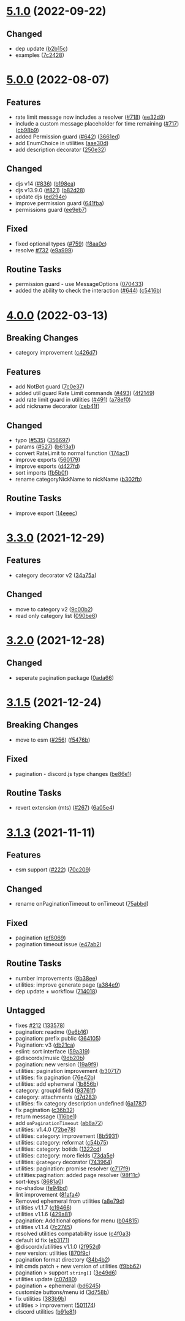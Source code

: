 # [5.1.0](https://github.com/discordx-ts/discordx/releases/tag/utilities-5.1.0) (2022-09-22)

## Changed

- dep update ([b2b15c](https://github.com/discordx-ts/discordx/commit/b2b15c595b608e7774bf3b4bf682a1e6bc7eee5e))
- examples ([7c2428](https://github.com/discordx-ts/discordx/commit/7c24288c5c3fd4533b90c92ed87a8bc2b8d3fb4c))

# [5.0.0](https://github.com/discordx-ts/discordx/releases/tag/utilities-5.0.0) (2022-08-07)

## Features

- rate limit message now includes a resolver ([#718](https://github.com/discordx-ts/discordx/issues/718)) ([ee32d9](https://github.com/discordx-ts/discordx/commit/ee32d9d21378e2d5023e59383a4d25610eab7fe9))
- include a custom message placeholder for time remaining ([#717](https://github.com/discordx-ts/discordx/issues/717)) ([cb98b9](https://github.com/discordx-ts/discordx/commit/cb98b9415e532883a2d83645b967f5a6a4a1084a))
- added Permission guard ([#642](https://github.com/discordx-ts/discordx/issues/642)) ([3661ed](https://github.com/discordx-ts/discordx/commit/3661ed15a3e229f913858a66fbccfca06df51717))
- add EnumChoice in utilities ([aae30d](https://github.com/discordx-ts/discordx/commit/aae30d1f262694b3aa084c21ce757be8afa0b85c))
- add description decorator ([250e32](https://github.com/discordx-ts/discordx/commit/250e32bca8050b0b28d9c86aee15048bbb7d859f))

## Changed

- djs v14 ([#836](https://github.com/discordx-ts/discordx/issues/836)) ([b198ea](https://github.com/discordx-ts/discordx/commit/b198ea53ee7a64a8c5e5a1fb19c23a27a4734de6))
- djs v13.9.0 ([#821](https://github.com/discordx-ts/discordx/issues/821)) ([b82d28](https://github.com/discordx-ts/discordx/commit/b82d28fcedb7687ff5364e0154307ee9855f646e))
- update djs ([ed294e](https://github.com/discordx-ts/discordx/commit/ed294e3e588ac2c5095011bc2760f463da426265))
- improve permission guard ([641fba](https://github.com/discordx-ts/discordx/commit/641fba58183f6d84e94878f5e44980a899f3cb04))
- permissions guard ([ee9eb7](https://github.com/discordx-ts/discordx/commit/ee9eb75cbc7f42c068c08afe157545c8d20bf00e))

## Fixed

- fixed optional types ([#759](https://github.com/discordx-ts/discordx/issues/759)) ([f8aa0c](https://github.com/discordx-ts/discordx/commit/f8aa0cab5dd96b6955f9d9b35337168d50747629))
- resolve [#732](https://github.com/discordx-ts/discordx/issues/732) ([e9a999](https://github.com/discordx-ts/discordx/commit/e9a9992e9b204e1419e508ef8630851632e64b20))

## Routine Tasks

- permission guard - use MessageOptions ([070433](https://github.com/discordx-ts/discordx/commit/07043351fee7f06b85b9a51da23257ed215bfbe9))
- added the ability to check the interaction ([#644](https://github.com/discordx-ts/discordx/issues/644)) ([c5416b](https://github.com/discordx-ts/discordx/commit/c5416b38ffcee1ba7b888adc8e7d515dd31ffdc0))

# [4.0.0](https://github.com/discordx-ts/discordx/releases/tag/utilities-4.0.0) (2022-03-13)

## Breaking Changes

- category improvement ([c426d7](https://github.com/discordx-ts/discordx/commit/c426d7c65f7dbafd7483a377d04f63ee501877b5))

## Features

- add NotBot guard ([7c0e37](https://github.com/discordx-ts/discordx/commit/7c0e371aae9bb8563da2b1e9b17fa791a4661ec5))
- added util guard Rate Limit commands ([#493](https://github.com/discordx-ts/discordx/issues/493)) ([4f2149](https://github.com/discordx-ts/discordx/commit/4f2149979acde4e6a3c826888e1e03776d59e3bf))
- add rate limit guard in utilities ([#491](https://github.com/discordx-ts/discordx/issues/491)) ([a78ef0](https://github.com/discordx-ts/discordx/commit/a78ef08f90b2075efe967ca6b5900984976398e9))
- add nickname decorator ([ceb41f](https://github.com/discordx-ts/discordx/commit/ceb41f089b4e7a075e00ca47ce5bb97599496c57))

## Changed

- typo ([#535](https://github.com/discordx-ts/discordx/issues/535)) ([356697](https://github.com/discordx-ts/discordx/commit/356697e0af3e8db832d80d38d671f7e75eae68aa))
- params ([#527](https://github.com/discordx-ts/discordx/issues/527)) ([b613a1](https://github.com/discordx-ts/discordx/commit/b613a1dc806cefb272e8f0ae19f82d7dc137ab9e))
- convert RateLimit to normal function ([174ac1](https://github.com/discordx-ts/discordx/commit/174ac11fdb693a60f24c7bed697bc9be6b6db871))
- improve exports ([560179](https://github.com/discordx-ts/discordx/commit/560179da5d6162693045d82bc48398dcd60387dc))
- improve exports ([d427fd](https://github.com/discordx-ts/discordx/commit/d427fd72113ea1c7c4498eeb00d6942471c8e8bf))
- sort imports ([fb5b0f](https://github.com/discordx-ts/discordx/commit/fb5b0f82661313a4e9e6638db71670a7fb524ac2))
- rename categoryNickName to nickName ([b302fb](https://github.com/discordx-ts/discordx/commit/b302fbe678637f3259290db1db4d0ca3ccbd3918))

## Routine Tasks

- improve export ([14eeec](https://github.com/discordx-ts/discordx/commit/14eeecac9877717623beda82e6912584a86346fa))

# [3.3.0](https://github.com/discordx-ts/discordx/releases/tag/utilities-3.3.0) (2021-12-29)

## Features

- category decorator v2 ([34a75a](https://github.com/discordx-ts/discordx/commit/34a75a07024b9e416a5b729333b91ea532c57c44))

## Changed

- move to category v2 ([9c00b2](https://github.com/discordx-ts/discordx/commit/9c00b26250b5796bcdf3a076f6cf789aadd72093))
- read only category list ([090be6](https://github.com/discordx-ts/discordx/commit/090be6bf8852c6526d574788a60114a51ac06087))

# [3.2.0](https://github.com/discordx-ts/discordx/releases/tag/utilities-3.2.0) (2021-12-28)

## Changed

- seperate pagination package ([0ada66](https://github.com/discordx-ts/discordx/commit/0ada665c21ce59b25ad28ed12e44fd44ebb45a45))

# [3.1.5](https://github.com/discordx-ts/discordx/releases/tag/utilities-3.1.5) (2021-12-24)

## Breaking Changes

- move to esm ([#256](https://github.com/discordx-ts/discordx/issues/256)) ([f5476b](https://github.com/discordx-ts/discordx/commit/f5476b61ab5a9f7b1cfb6f3593f7efe14c1ed424))

## Fixed

- pagination - discord.js type changes ([be86e1](https://github.com/discordx-ts/discordx/commit/be86e18b5cd986dba8998292e775c7cb74dcc399))

## Routine Tasks

- revert extension (mts) ([#267](https://github.com/discordx-ts/discordx/issues/267)) ([6a05e4](https://github.com/discordx-ts/discordx/commit/6a05e4ab5e94e57d1c28641eaff17eca81885a06))

# [3.1.3](https://github.com/discordx-ts/discordx/releases/tag/utilities-3.1.3) (2021-11-11)

## Features

- esm support ([#222](https://github.com/discordx-ts/discordx/issues/222)) ([70c209](https://github.com/discordx-ts/discordx/commit/70c209b967b9786ce0b4caf1762a7e05163bda0c))

## Changed

- rename onPaginationTimeout to onTimeout ([75abbd](https://github.com/discordx-ts/discordx/commit/75abbd84b02cf5ac1d60ee74a6550093380c1856))

## Fixed

- pagination ([ef8069](https://github.com/discordx-ts/discordx/commit/ef80694c5648810bc61dc64a40ee1b0d7c93df74))
- pagination timeout issue ([e47ab2](https://github.com/discordx-ts/discordx/commit/e47ab21aa20dd12a84a00acca10abe3e0020bb67))

## Routine Tasks

- number improvements ([9b38ee](https://github.com/discordx-ts/discordx/commit/9b38eed20236075a962aa2cfb1c22adff1060a2f))
- utilities: improve generate page ([a384e9](https://github.com/discordx-ts/discordx/commit/a384e9be043769a82a0b92f3431a02659f4e8788))
- dep update + workflow ([714018](https://github.com/discordx-ts/discordx/commit/714018c53171bede794c91815c48b0b429682c9d))

## Untagged

- fixes [#212](https://github.com/discordx-ts/discordx/issues/212) ([133578](https://github.com/discordx-ts/discordx/commit/133578ec807b3c0302476b5c388b3e3b34a4c77c))
- pagination: readme ([0e6b16](https://github.com/discordx-ts/discordx/commit/0e6b16cda97ad57ba8245815d9658979789f0165))
- pagination: prefix public ([364105](https://github.com/discordx-ts/discordx/commit/364105e743b42190004f61c36a9ed7ff80b96742))
- Pagination: v3 ([db21ca](https://github.com/discordx-ts/discordx/commit/db21ca1a1df1595aa683f645f68d498479330d1d))
- eslint: sort interface ([59a319](https://github.com/discordx-ts/discordx/commit/59a319e48296fb3bf30ecf242c5e8dfde2a245a5))
- @discordx/music ([9db20b](https://github.com/discordx-ts/discordx/commit/9db20b4095097cd5fc63fc0c2002b9eb6e6db9d4))
- pagination: new version ([19a9f9](https://github.com/discordx-ts/discordx/commit/19a9f99ab5c155b3c234d32742afbcd9dd2b3841))
- utilities: pagination improvement ([b30717](https://github.com/discordx-ts/discordx/commit/b30717386e020d29c3f144bc2cb71af17cd88bb6))
- utilities: fix pagination ([76e42b](https://github.com/discordx-ts/discordx/commit/76e42ba8cb227edb34370e93c2e8acdf61b94817))
- utilities: add ephemeral ([1b856b](https://github.com/discordx-ts/discordx/commit/1b856b6695c7bce06d60dfe40ea509db3b80b2fa))
- category: groupId field ([93761f](https://github.com/discordx-ts/discordx/commit/93761f557cb6ecfbd9891db0fa83de48713a5a10))
- category: attachments ([d7d283](https://github.com/discordx-ts/discordx/commit/d7d283a4af9add1d53904609076dc6db7c459272))
- utilities: fix category description undefined ([6a1787](https://github.com/discordx-ts/discordx/commit/6a1787ddb2158b9b5171d24862dc78df335bc4fc))
- fix pagination ([c36b32](https://github.com/discordx-ts/discordx/commit/c36b328c5374b582b7de9f97fd171f7876030fdc))
- return message ([116be1](https://github.com/discordx-ts/discordx/commit/116be1bc76165114eb52b71df476aff34cadcd27))
- add `onPaginationTimeout` ([ab8a72](https://github.com/discordx-ts/discordx/commit/ab8a72c7b97c53d31e5d40d9c4eec94e7922badf))
- utilities: v1.4.0 ([72be78](https://github.com/discordx-ts/discordx/commit/72be785db2e2e292e8de6bbf3aec9f0ce551cffe))
- utilities: category: improvement ([8b5931](https://github.com/discordx-ts/discordx/commit/8b59312f522d5c20d3593d6d3e4d8d9ca475b9d1))
- utilities: category: reformat ([c54b75](https://github.com/discordx-ts/discordx/commit/c54b75d83c2fc868bec4c985f777a05725e266d4))
- utilities: category: botids ([1322cd](https://github.com/discordx-ts/discordx/commit/1322cdff702ed73c8addab198f0ae83b20875859))
- utilities: category: more fields ([73da5e](https://github.com/discordx-ts/discordx/commit/73da5ef8c226bfb5c7d5a52b464ce99665bb1c1b))
- utilities: `@category` decorator ([743964](https://github.com/discordx-ts/discordx/commit/74396465a0af3af158bd747cf4627aef052488be))
- utilities: pagination: promise resolver ([c717f9](https://github.com/discordx-ts/discordx/commit/c717f9a6a431a444cc6e55092e59b45c515836d1))
- utitlities:pagination: added page resolver ([98f11c](https://github.com/discordx-ts/discordx/commit/98f11c5d2964dab93306544af5bb94ea683573ae))
- sort-keys ([8681a0](https://github.com/discordx-ts/discordx/commit/8681a01b2bb953937b3610e62346d0bcfd61871d))
- no-shadow ([fe94bd](https://github.com/discordx-ts/discordx/commit/fe94bd14109d51f6b226dd8303d799cc78352765))
- lint improvement ([81afa4](https://github.com/discordx-ts/discordx/commit/81afa456b3f4afa98f44267d999f68a853c20504))
- Removed ephemeral from utilities ([a8e79d](https://github.com/discordx-ts/discordx/commit/a8e79dff9138d2d449a67e2a12d7ec9ec227acec))
- utilities v1.1.7 ([c19466](https://github.com/discordx-ts/discordx/commit/c19466a5d3dce9fab942080a092c06d098ed99ea))
- utilities v1.1.6 ([429a81](https://github.com/discordx-ts/discordx/commit/429a816b8c88cb9730afda84ea6a6da22a6cc9df))
- pagination: Additional options for menu ([b04815](https://github.com/discordx-ts/discordx/commit/b04815c9402b853d2e35e70fb167dcdd50f6a96d))
- utilities v1.1.4 ([7c2745](https://github.com/discordx-ts/discordx/commit/7c2745f202f74dd211b12f448d07abcee987960f))
- resolved utilities compatability issue ([c4f0a3](https://github.com/discordx-ts/discordx/commit/c4f0a365970ea71efcf1f430905572ccb233a005))
- default id fix ([eb3171](https://github.com/discordx-ts/discordx/commit/eb31718c13049ab90914890925b21419d3f2afe4))
- @discordx/utilities v1.1.0 ([2f952d](https://github.com/discordx-ts/discordx/commit/2f952ddddb742ce7d4bc6dbebbd43b37b9d55a66))
- new version: utilities ([870f9c](https://github.com/discordx-ts/discordx/commit/870f9c0b5c69883867da144e07fb81846cebfe77))
- pagination format directory ([34b4b2](https://github.com/discordx-ts/discordx/commit/34b4b2b6a901031b37de47a6b1a748ef9750e1f4))
- init cmds patch + new version of utilities ([f9bb62](https://github.com/discordx-ts/discordx/commit/f9bb62320147bc886deea8e576798f0063e698b3))
- pagination > support `string[]` ([3e49d6](https://github.com/discordx-ts/discordx/commit/3e49d694dcabd8167a16ef378f550eff77eb930c))
- utilities update ([c07d80](https://github.com/discordx-ts/discordx/commit/c07d80439badc70fa4e1d673c61aaf3787587243))
- pagination + ephemeral ([bd6245](https://github.com/discordx-ts/discordx/commit/bd62455e1733e75a3dacd08e7b7578b94e04bb4e))
- customize buttons/menu id ([3d758b](https://github.com/discordx-ts/discordx/commit/3d758b8e48aae0bd5cd6abec51a2505b4ebc049a))
- fix utilities ([383b9b](https://github.com/discordx-ts/discordx/commit/383b9ba3c5345da004a72d2e28d94cbbcaa30217))
- utilities > improvement ([501174](https://github.com/discordx-ts/discordx/commit/501174a6812032353bc70a30c8a3f7ff0b1338a6))
- discord utilities ([b91e81](https://github.com/discordx-ts/discordx/commit/b91e814cfa81f7999dc0fa3111216d01e49d05ee))
